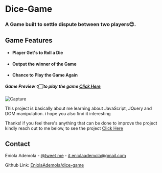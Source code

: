 # Dice-Game
### A Game built to settle dispute between two players😊.


## Game Features
- #### Player Get's to Roll a Die
- #### Output the winner of the Game
- ####  Chance to Play the Game Again

##### Game Preview 👇🏻 to play the game [Click Here](https://my-dice-game.vercel.app/)

![Capture](https://user-images.githubusercontent.com/107508295/174418302-08dc739a-8410-4914-bc8c-d7e1854711ad.PNG)


This project is basically about me learning about JavaScript, JQuery and DOM manipulation. i hope you also find it interesting

Thanks! if you feel there's anything that can be done to improve the project kindly reach out to me below,
to see the project  [Click Here](https://my-dice-game.vercel.app/)

<!-- CONTACT -->
## Contact

Eniola Ademola - [@tweet me](https://twitter.com/_daveworld) - it.eniolaademola@gmail.com

Github Link: [EniolaAdemola/dice-game](https://github.com/EniolaAdemola/dice-game)
